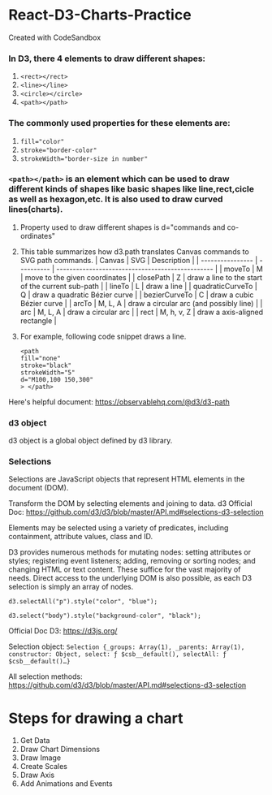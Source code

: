 # React-D3-Charts-Practice

Created with CodeSandbox

### In D3, there 4 elements to draw different shapes:

1. `<rect></rect>`
2. `<line></line>`
3. `<circle></circle>`
4. `<path></path>`

### The commonly used properties for these elements are:

1. `fill="color"`
2. `stroke="border-color"`
3. `strokeWidth="border-size in number"`

### `<path></path>` is an element which can be used to draw different kinds of shapes like basic shapes like line,rect,cicle as well as hexagon,etc. It is also used to draw curved lines(charts).

1. Property used to draw different shapes is d="commands and co-ordinates"

2. This table summarizes how d3.path translates Canvas commands to SVG path commands.
   | Canvas | SVG | Description |
   | ---------------- | ---------- | ------------------------------------------------ |
   | moveTo | M | move to the given coordinates |
   | closePath | Z | draw a line to the start of the current sub-path |
   | lineTo | L | draw a line |
   | quadraticCurveTo | Q | draw a quadratic Bézier curve |
   | bezierCurveTo | C | draw a cubic Bézier curve |
   | arcTo | M, L, A | draw a circular arc (and possibly line) |
   | arc | M, L, A | draw a circular arc |
   | rect | M, h, v, Z | draw a axis-aligned rectangle |

3. For example, following code snippet draws a line.
   ```
   <path
   fill="none"
   stroke="black"
   strokeWidth="5"
   d="M100,100 150,300"
   > </path>
   ```

Here's helpful document: https://observablehq.com/@d3/d3-path

### d3 object

d3 object is a global object defined by d3 library.

### Selections

Selections are JavaScript objects that represent HTML elements in the document (DOM).

Transform the DOM by selecting elements and joining to data.
d3 Official Doc: https://github.com/d3/d3/blob/master/API.md#selections-d3-selection

Elements may be selected using a variety of predicates, including containment, attribute values, class and ID.

D3 provides numerous methods for mutating nodes: setting attributes or styles; registering event listeners; adding, removing or sorting nodes; and changing HTML or text content. These suffice for the vast majority of needs. Direct access to the underlying DOM is also possible, as each D3 selection is simply an array of nodes.

`d3.selectAll("p").style("color", "blue");`

`d3.select("body").style("background-color", "black");`

Official Doc D3: https://d3js.org/

Selection object:
`Selection {_groups: Array(1), _parents: Array(1), constructor: Object, select: ƒ $csb__default(), selectAll: ƒ $csb__default()…}`

All selection methods:
https://github.com/d3/d3/blob/master/API.md#selections-d3-selection

# Steps for drawing a chart

1. Get Data
2. Draw Chart Dimensions
3. Draw Image
4. Create Scales
5. Draw Axis
6. Add Animations and Events
